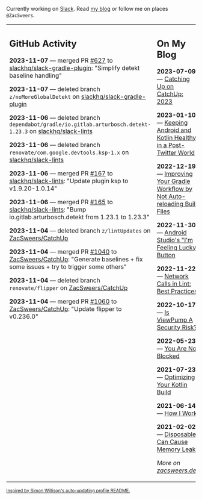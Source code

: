 Currently working on [Slack](https://slack.com/). Read [my blog](https://zacsweers.dev/) or follow me on places `@ZacSweers`.

<table><tr><td valign="top" width="60%">

## GitHub Activity
<!-- githubActivity starts -->
**2023-11-07** — merged PR [#627](https://github.com/slackhq/slack-gradle-plugin/pull/627) to [slackhq/slack-gradle-plugin](https://github.com/slackhq/slack-gradle-plugin): "Simplify detekt baseline handling"

**2023-11-07** — deleted branch `z/noMoreGlobalDetekt` on [slackhq/slack-gradle-plugin](https://github.com/slackhq/slack-gradle-plugin)

**2023-11-06** — deleted branch `dependabot/gradle/io.gitlab.arturbosch.detekt-1.23.3` on [slackhq/slack-lints](https://github.com/slackhq/slack-lints)

**2023-11-06** — deleted branch `renovate/com.google.devtools.ksp-1.x` on [slackhq/slack-lints](https://github.com/slackhq/slack-lints)

**2023-11-06** — merged PR [#167](https://github.com/slackhq/slack-lints/pull/167) to [slackhq/slack-lints](https://github.com/slackhq/slack-lints): "Update plugin ksp to v1.9.20-1.0.14"

**2023-11-06** — merged PR [#165](https://github.com/slackhq/slack-lints/pull/165) to [slackhq/slack-lints](https://github.com/slackhq/slack-lints): "Bump io.gitlab.arturbosch.detekt from 1.23.1 to 1.23.3"

**2023-11-04** — deleted branch `z/lintUpdates` on [ZacSweers/CatchUp](https://github.com/ZacSweers/CatchUp)

**2023-11-04** — merged PR [#1040](https://github.com/ZacSweers/CatchUp/pull/1040) to [ZacSweers/CatchUp](https://github.com/ZacSweers/CatchUp): "Generate baselines + fix some issues + try to trigger some others"

**2023-11-04** — deleted branch `renovate/flipper` on [ZacSweers/CatchUp](https://github.com/ZacSweers/CatchUp)

**2023-11-04** — merged PR [#1060](https://github.com/ZacSweers/CatchUp/pull/1060) to [ZacSweers/CatchUp](https://github.com/ZacSweers/CatchUp): "Update flipper to v0.236.0"
<!-- githubActivity ends -->
</td><td valign="top" width="40%">

## On My Blog
<!-- blog starts -->
**2023-07-09** — [Catching Up on CatchUp: 2023](https://www.zacsweers.dev/catching-up-on-catchup-2023/)

**2023-01-10** — [Keeping Android and Kotlin Healthy in a Post-Twitter World](https://www.zacsweers.dev/keeping-android-healthy/)

**2022-12-19** — [Improving Your Gradle Workflow by Not Auto-reloading Build Files](https://www.zacsweers.dev/improving-your-workflow-by-not-auto-reloading-build-files/)

**2022-11-30** — [Android Studio's "I'm Feeling Lucky" Button](https://www.zacsweers.dev/android-studios-im-feeling-lucky-button/)

**2022-11-22** — [Network Calls in Lint: Best Practices](https://www.zacsweers.dev/network-calls-in-lint-best-practices/)

**2022-10-17** — [Is ViewPump A Security Risk?](https://www.zacsweers.dev/is-viewpump-a-security-risk/)

**2022-05-23** — [You Are Not Blocked](https://www.zacsweers.dev/you-are-not-blocked/)

**2021-07-23** — [Optimizing Your Kotlin Build](https://www.zacsweers.dev/optimizing-your-kotlin-build/)

**2021-06-14** — [How I Work](https://www.zacsweers.dev/how-i-work/)

**2021-02-02** — [Disposables Can Cause Memory Leaks](https://www.zacsweers.dev/disposables-can-cause-memory-leaks/)
<!-- blog ends -->
_More on [zacsweers.dev](https://zacsweers.dev/)_
</td></tr></table>

<sub><a href="https://simonwillison.net/2020/Jul/10/self-updating-profile-readme/">Inspired by Simon Willison's auto-updating profile README.</a></sub>